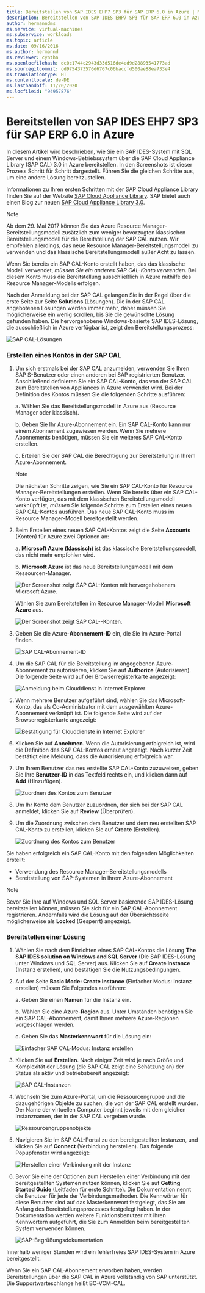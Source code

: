 ```yaml
---
title: Bereitstellen von SAP IDES EHP7 SP3 für SAP ERP 6.0 in Azure | Microsoft-Dokumentation
description: Bereitstellen von SAP IDES EHP7 SP3 für SAP ERP 6.0 in Azure
author: hermanndms
ms.service: virtual-machines
ms.subservice: workloads
ms.topic: article
ms.date: 09/16/2016
ms.author: hermannd
ms.reviewer: cynthn
ms.openlocfilehash: dc0c1744c2943d33d516de4ed9d28893541773ad
ms.sourcegitcommit: cd9754373576d6767c06baccfd500ae88ea733e4
ms.translationtype: HT
ms.contentlocale: de-DE
ms.lasthandoff: 11/20/2020
ms.locfileid: "94957876"
---
```

# <a name="deploy-sap-ides-ehp7-sp3-for-sap-erp-60-on-azure"></a>Bereitstellen von SAP IDES EHP7 SP3 für SAP ERP 6.0 in Azure
In diesem Artikel wird beschrieben, wie Sie ein SAP IDES-System mit SQL Server und einem Windows-Betriebssystem über die SAP Cloud Appliance Library (SAP CAL) 3.0 in Azure bereitstellen. In den Screenshots ist dieser Prozess Schritt für Schritt dargestellt. Führen Sie die gleichen Schritte aus, um eine andere Lösung bereitzustellen.

Informationen zu Ihren ersten Schritten mit der SAP Cloud Appliance Library finden Sie auf der Website [SAP Cloud Appliance Library](https://cal.sap.com/). SAP bietet auch einen Blog zur neuen [SAP Cloud Appliance Library 3.0](https://scn.sap.com/community/cloud-appliance-library/blog/2016/05/27/sap-cloud-appliance-library-30-came-with-a-new-user-experience). 

> [!NOTE]
> Ab dem 29. Mai 2017 können Sie das Azure Resource Manager-Bereitstellungsmodell zusätzlich zum weniger bevorzugten klassischen Bereitstellungsmodell für die Bereitstellung der SAP CAL nutzen. Wir empfehlen allerdings, das neue Resource Manager-Bereitstellungsmodell zu verwenden und das klassische Bereitstellungsmodell außer Acht zu lassen.

Wenn Sie bereits ein SAP CAL-Konto erstellt haben, das das klassische Modell verwendet, *müssen Sie ein anderes SAP CAL-Konto verwenden*. Bei diesem Konto muss die Bereitstellung ausschließlich in Azure mithilfe des Resource Manager-Modells erfolgen.

Nach der Anmeldung bei der SAP CAL gelangen Sie in der Regel über die erste Seite zur Seite **Solutions** (Lösungen). Die in der SAP CAL angebotenen Lösungen werden immer mehr, daher müssen Sie möglicherweise ein wenig scrollen, bis Sie die gewünschte Lösung gefunden haben. Die hervorgehobene Windows-basierte SAP IDES-Lösung, die ausschließlich in Azure verfügbar ist, zeigt den Bereitstellungsprozess:

![SAP CAL-Lösungen](./media/cal-ides-erp6-ehp7-sp3-sql/ides-pic1.jpg)

### <a name="create-an-account-in-the-sap-cal"></a>Erstellen eines Kontos in der SAP CAL
1. Um sich erstmals bei der SAP CAL anzumelden, verwenden Sie Ihren SAP S-Benutzer oder einen anderen bei SAP registrierten Benutzer. Anschließend definieren Sie ein SAP CAL-Konto, das von der SAP CAL zum Bereitstellen von Appliances in Azure verwendet wird. Bei der Definition des Kontos müssen Sie die folgenden Schritte ausführen:

    a. Wählen Sie das Bereitstellungsmodell in Azure aus (Resource Manager oder klassisch).

    b. Geben Sie Ihr Azure-Abonnement ein. Ein SAP CAL-Konto kann nur einem Abonnement zugewiesen werden. Wenn Sie mehrere Abonnements benötigen, müssen Sie ein weiteres SAP CAL-Konto erstellen.
    
    c. Erteilen Sie der SAP CAL die Berechtigung zur Bereitstellung in Ihrem Azure-Abonnement.

   > [!NOTE]
   >  Die nächsten Schritte zeigen, wie Sie ein SAP CAL-Konto für Resource Manager-Bereitstellungen erstellen. Wenn Sie bereits über ein SAP CAL-Konto verfügen, das mit dem klassischen Bereitstellungsmodell verknüpft ist, *müssen* Sie folgende Schritte zum Erstellen eines neuen SAP CAL-Kontos ausführen. Das neue SAP CAL-Konto muss im Resource Manager-Modell bereitgestellt werden.

1. Beim Erstellen eines neuen SAP CAL-Kontos zeigt die Seite **Accounts** (Konten) für Azure zwei Optionen an: 

    a. **Microsoft Azure (klassisch)** ist das klassische Bereitstellungsmodell, das nicht mehr empfohlen wird.

    b. **Microsoft Azure** ist das neue Bereitstellungsmodell mit dem Ressourcen-Manager.

    ![Der Screenshot zeigt SAP CAL-Konten mit hervorgehobenem Microsoft Azure.](./media/cal-ides-erp6-ehp7-sp3-sql/s4h-pic-2a.PNG)

    Wählen Sie zum Bereitstellen im Resource Manager-Modell **Microsoft Azure** aus.

    ![Der Screenshot zeigt SAP CAL--Konten.](./media/cal-ides-erp6-ehp7-sp3-sql/s4h-pic3c.PNG)

1. Geben Sie die Azure-**Abonnement-ID** ein, die Sie im Azure-Portal finden. 

    ![SAP CAL-Abonnement-ID](./media/cal-ides-erp6-ehp7-sp3-sql/s4h-pic3c.PNG)

1. Um die SAP CAL für die Bereitstellung im angegebenen Azure-Abonnement zu autorisieren, klicken Sie auf **Authorize** (Autorisieren). Die folgende Seite wird auf der Browserregisterkarte angezeigt:

    ![Anmeldung beim Clouddienst in Internet Explorer](./media/cal-ides-erp6-ehp7-sp3-sql/s4h-pic4c.PNG)

1. Wenn mehrere Benutzer aufgeführt sind, wählen Sie das Microsoft-Konto, das als Co-Administrator mit dem ausgewählten Azure-Abonnement verknüpft ist. Die folgende Seite wird auf der Browserregisterkarte angezeigt:

    ![Bestätigung für Clouddienste in Internet Explorer](./media/cal-ides-erp6-ehp7-sp3-sql/s4h-pic5a.PNG)

1. Klicken Sie auf **Annehmen**. Wenn die Autorisierung erfolgreich ist, wird die Definition des SAP CAL-Kontos erneut angezeigt. Nach kurzer Zeit bestätigt eine Meldung, dass die Autorisierung erfolgreich war.

1. Um Ihrem Benutzer das neu erstellte SAP CAL-Konto zuzuweisen, geben Sie Ihre **Benutzer-ID** in das Textfeld rechts ein, und klicken dann auf **Add** (Hinzufügen). 

    ![Zuordnen des Kontos zum Benutzer](./media/cal-ides-erp6-ehp7-sp3-sql/s4h-pic8a.PNG)

1. Um Ihr Konto dem Benutzer zuzuordnen, der sich bei der SAP CAL anmeldet, klicken Sie auf **Review** (Überprüfen). 

1. Um die Zuordnung zwischen dem Benutzer und dem neu erstellten SAP CAL-Konto zu erstellen, klicken Sie auf **Create** (Erstellen).

    ![Zuordnung des Kontos zum Benutzer](./media/cal-ides-erp6-ehp7-sp3-sql/s4h-pic9b.PNG)

Sie haben erfolgreich ein SAP CAL-Konto mit den folgenden Möglichkeiten erstellt:

- Verwendung des Resource Manager-Bereitstellungsmodells
- Bereitstellung von SAP-Systemen in Ihrem Azure-Abonnement

> [!NOTE]
> Bevor Sie Ihre auf Windows und SQL Server basierende SAP IDES-Lösung bereitstellen können, müssen Sie sich für ein SAP CAL-Abonnement registrieren. Andernfalls wird die Lösung auf der Übersichtsseite möglicherweise als **Locked** (Gesperrt) angezeigt.

### <a name="deploy-a-solution"></a>Bereitstellen einer Lösung
1. Wählen Sie nach dem Einrichten eines SAP CAL-Kontos die Lösung **The SAP IDES solution on Windows and SQL Server** (Die SAP IDES-Lösung unter Windows und SQL Server) aus. Klicken Sie auf **Create Instance** (Instanz erstellen), und bestätigen Sie die Nutzungsbedingungen. 

1. Auf der Seite **Basic Mode: Create Instance** (Einfacher Modus: Instanz erstellen) müssen Sie Folgendes ausführen:

    a. Geben Sie einen **Namen** für die Instanz ein.

    b. Wählen Sie eine Azure-**Region** aus. Unter Umständen benötigen Sie ein SAP CAL-Abonnement, damit Ihnen mehrere Azure-Regionen vorgeschlagen werden.

    c.  Geben Sie das **Masterkennwort** für die Lösung ein:

    ![Einfacher SAP CAL-Modus: Instanz erstellen](./media/cal-ides-erp6-ehp7-sp3-sql/ides-pic10a.png)

1. Klicken Sie auf **Erstellen**. Nach einiger Zeit wird je nach Größe und Komplexität der Lösung (die SAP CAL zeigt eine Schätzung an) der Status als aktiv und betriebsbereit angezeigt: 

    ![SAP CAL-Instanzen](./media/cal-ides-erp6-ehp7-sp3-sql/ides-pic12a.png)

1. Wechseln Sie zum Azure-Portal, um die Ressourcengruppe und die dazugehörigen Objekte zu suchen, die von der SAP CAL erstellt wurden. Der Name der virtuellen Computer beginnt jeweils mit dem gleichen Instanznamen, der in der SAP CAL vergeben wurde.

    ![Ressourcengruppenobjekte](./media/cal-ides-erp6-ehp7-sp3-sql/ides_resource_group.PNG)

1. Navigieren Sie im SAP CAL-Portal zu den bereitgestellten Instanzen, und klicken Sie auf **Connect** (Verbindung herstellen). Das folgende Popupfenster wird angezeigt: 

    ![Herstellen einer Verbindung mit der Instanz](./media/cal-ides-erp6-ehp7-sp3-sql/ides-pic14a.PNG)

1. Bevor Sie eine der Optionen zum Herstellen einer Verbindung mit den bereitgestellten Systemen nutzen können, klicken Sie auf **Getting Started Guide** (Leitfaden für erste Schritte). Die Dokumentation nennt die Benutzer für jede der Verbindungsmethoden. Die Kennwörter für diese Benutzer sind auf das Masterkennwort festgelegt, das Sie am Anfang des Bereitstellungsprozesses festgelegt haben. In der Dokumentation werden weitere Funktionsbenutzer mit ihren Kennwörtern aufgeführt, die Sie zum Anmelden beim bereitgestellten System verwenden können.

    ![SAP-Begrüßungsdokumentation](./media/cal-ides-erp6-ehp7-sp3-sql/ides-pic15.jpg)

Innerhalb weniger Stunden wird ein fehlerfreies SAP IDES-System in Azure bereitgestellt.

Wenn Sie ein SAP CAL-Abonnement erworben haben, werden Bereitstellungen über die SAP CAL in Azure vollständig von SAP unterstützt. Die Supportwarteschlange heißt BC-VCM-CAL.

